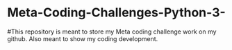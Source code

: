 # Meta-Coding-Challenges-Python-3-

#This repository is meant to store my Meta coding challenge work on my github. Also meant to show my coding development.
